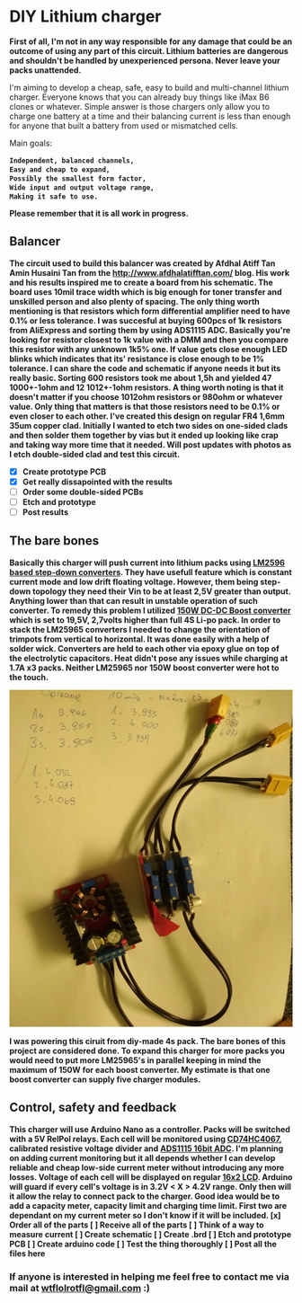 # DIY Lithium charger


<b>First of all, I'm not in any way responsible for any damage that 
could be an outcome of using any part of this circuit.
Lithium batteries are dangerous and shouldn't be handled by unexperienced
persona. Never leave your packs unattended.</b>


I'm aiming to develop a cheap, safe, easy to build and multi-channel lithium charger.
Everyone knows that you can already buy things like iMax B6 clones or whatever. Simple answer is 
those chargers only allow you to charge one battery at a time and their balancing current is less than enough
for anyone that built a battery from used or mismatched cells.

Main goals:<b>

    Independent, balanced channels,
    Easy and cheap to expand,
    Possibly the smallest form factor,
    Wide input and output voltage range, 
    Making it safe to use.

Please remember that it is all work in progress.

## Balancer

The circuit used to build this balancer was created by Afdhal Atiff Tan Amin Husaini Tan from the http://www.afdhalatifftan.com/ blog. His work and his results inspired me to create a board from his schematic. The board uses 10mil trace width which is big enough for toner transfer and unskilled person and also plenty of spacing. The only thing worth mentioning is that resistors which form differential amplifier need to have 0.1% or less tolerance. I was succesful at buying 600pcs of 1k resistors from AliExpress and sorting them by using ADS1115 ADC. Basically you're looking for resistor closest to 1k value with a DMM and then you compare this resistor with any unknown 1k5% one. If value gets close enough LED blinks which indicates that its' resistance is close enough to be 1% tolerance. I can share the code and schematic if anyone needs it but its really basic. Sorting 600 resistors took me about 1,5h and yielded 47 1000+-1ohm and 12 1012+-1ohm resistors. 
A thing worth noting is that it doesn't matter if you choose 1012ohm resistors or 980ohm or whatever value. Only thing that matters is that those resistors need to be 0.1% or even closer to each other. 
I've created this design on regular FR4 1,6mm 35um copper clad. Initially I wanted to etch two sides on one-sided clads and then solder them together by vias but it ended up looking like crap and taking way more time that it needed. 
Will post updates with photos as I etch double-sided clad and test this circuit.
- [x] Create prototype PCB
- [x] Get really dissapointed with the results
- [ ] Order some double-sided PCBs
- [ ] Etch and prototype
- [ ] Post results

## The bare bones 

Basically this charger will push current into lithium packs using [LM2596 based step-down converters](https://www.aliexpress.com/item/1Pcs-LM2596S-DC-DC-Constant-Current-Module-LM2596-DC-DC-7V-35V-Step-down-Adjustable-CC/32849005778.html?spm=a2g0s.9042311.0.0.27424c4dF48BmC). They have usefull feature which is constant current mode and low drift floating voltage. However, them being step-down topology they need their Vin to be at least 2,5V greater than output. Anything lower than that can result in unstable operation of such converter. To remedy this problem I utilized [150W DC-DC Boost converter](https://www.aliexpress.com/item/150W-DC-DC-Boost-Converter-Step-Up-Power-Supply-Module-10-32V-To-12-35V-10A/2038554691.html?spm=a2g0s.9042311.0.0.27424c4dqFSutO) which is set to 19,5V, 2,7volts higher than full 4S Li-po pack. 
In order to stack the LM25965 converters I needed to change the orientation of trimpots from vertical to horizontal. It was done easily with a help of solder wick. Converters are held to each other via epoxy glue on top of the electrolytic capacitors. Heat didn't pose any issues while charging at 1.7A x3 packs. Neither LM25965 nor 150W boost converter were hot to the touch. 



<img align="centert" width="600" height="600" src="https://github.com/DFlak/DIY-Lithium-charger/blob/master/Bare%20bones/charger.jpg">


I was powering this ciruit from diy-made 4s pack. 
The bare bones of this project are considered done. To expand this charger for more packs you would need to put more LM25965's in parallel keeping in mind the maximum of 150W for each boost converter. My estimate is that one boost converter can supply five charger modules.

## Control, safety and feedback

This charger will use Arduino Nano as a controller. Packs will be switched with a 5V RelPol relays. Each cell will be monitored using [CD74HC4067](https://www.aliexpress.com/item/Smart-Electronics-CD74HC4067-16-Channel-Analog-Digital-Multiplexer-Breakout-Board-Module-for-Arduino/32724398868.html?spm=a2g0s.9042311.0.0.61b64c4dKA2mvk), calibrated resistive voltage divider and [ADS1115 16bit ADC](https://www.aliexpress.com/item/I2C-ADS1115-ADS1015-16-Bit-ADC-4-channel-Module-with-Programmable-Gain-Amplifier-2-0V-to/32674556200.html?spm=2114.search0104.3.9.12472300DBfJgK&ws_ab_test=searchweb0_0,searchweb201602_4_10065_10068_10843_10059_5016517_10696_100031_5016717_10084_10083_10103_451_10618_452_10304_10307_5016617_10820_10301_10821_5016417,searchweb201603_45,ppcSwitch_5&algo_expid=fb968794-6da6-4dc2-80d7-a833cd81f520-1&algo_pvid=fb968794-6da6-4dc2-80d7-a833cd81f520&transAbTest=ae803_2&priceBeautifyAB=0). I'm planning on adding current monitoring but it all depends whether I can develop reliable and cheap low-side current meter without introducing any more losses. Voltage of each cell will be displayed on regular [16x2 LCD](https://www.aliexpress.com/item/1pcs-lot-New-1602-16x2-Character-LCD-Display-Module-HD44780-Controller-blue-blacklight-IN-STOCK/32328960211.html?spm=2114.search0104.3.2.56aa3c811IH5dc&ws_ab_test=searchweb0_0,searchweb201602_4_10065_10068_10843_10059_5016517_10696_100031_5016717_10084_10083_10103_451_10618_452_10304_10307_5016617_10820_10301_10821_5016417,searchweb201603_45,ppcSwitch_5&algo_expid=6a017778-b50d-4f92-a064-2eaae25a3f11-0&algo_pvid=6a017778-b50d-4f92-a064-2eaae25a3f11&transAbTest=ae803_2&priceBeautifyAB=0). Arduino will guard if every cell's voltage is in 3.2V < X > 4.2V range. Only then will it allow the relay to connect pack to the charger. Good idea would be to add a capacity meter, capacity limit and charging time limit. First two are dependant on my current meter so I don't know if it will be included.
[x] Order all of the parts
[ ] Receive all of the parts 
[ ] Think of a way to measure current
[ ] Create schematic
[ ] Create .brd 
[ ] Etch and prototype PCB
[ ] Create arduino code
[ ] Test the thing thoroughly
[ ] Post all the files here

### If anyone is interested in helping me feel free to contact me via mail at wtflolrotfl@gmail.com :)
